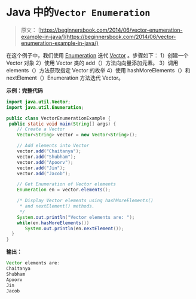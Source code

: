 # Java 中的`Vector Enumeration`

> 原文： [https://beginnersbook.com/2014/06/vector-enumeration-example-in-java/](https://beginnersbook.com/2014/06/vector-enumeration-example-in-java/)

在这个例子中，我们使用 [Enumeration](https://docs.oracle.com/javase/7/docs/api/java/util/Enumeration.html) 迭代 [Vector](https://beginnersbook.com/2013/12/vector-in-java/ "Vector in Java") 。步骤如下：
1）创建一个 Vector 对象
2）使用 Vector 类的 add（）方法向向量添加元素。
3）调用 elements（）方法获取指定 Vector 的枚举
4）使用 hashMoreElements（）和 nextElement（）Enumeration 方法迭代 Vector。

**示例：完整代码**

```java
import java.util.Vector;
import java.util.Enumeration;

public class VectorEnumerationExample {
 public static void main(String[] args) {
    // Create a Vector 
    Vector<String> vector = new Vector<String>();

    // Add elements into Vector
    vector.add("Chaitanya");
    vector.add("Shubham");
    vector.add("Apoorv");
    vector.add("Jin");
    vector.add("Jacob");

    // Get Enumeration of Vector elements 
    Enumeration en = vector.elements();

    /* Display Vector elements using hashMoreElements()
     * and nextElement() methods. 
     */
    System.out.println("Vector elements are: ");
    while(en.hasMoreElements())
       System.out.println(en.nextElement());
  }
}
```

**输出：**

```java
Vector elements are: 
Chaitanya
Shubham
Apoorv
Jin
Jacob
```